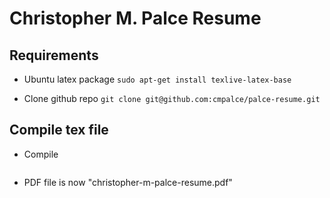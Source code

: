 # Christopher M. Palce Resume

## Requirements

- Ubuntu latex package
  ```sudo apt-get install texlive-latex-base```

- Clone github repo
  ```git clone git@github.com:cmpalce/palce-resume.git```

## Compile tex file

- Compile
   ```pdflatex christopher-m-palce-resume.tex

- PDF file is now "christopher-m-palce-resume.pdf"


